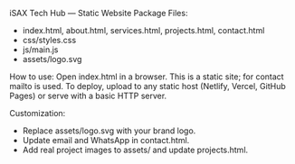 iSAX Tech Hub — Static Website Package
Files:
- index.html, about.html, services.html, projects.html, contact.html
- css/styles.css
- js/main.js
- assets/logo.svg

How to use:
Open index.html in a browser. This is a static site; for contact mailto is used. To deploy, upload to any static host (Netlify, Vercel, GitHub Pages) or serve with a basic HTTP server.

Customization:
- Replace assets/logo.svg with your brand logo.
- Update email and WhatsApp in contact.html.
- Add real project images to assets/ and update projects.html.
